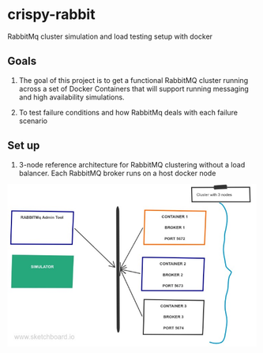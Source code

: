 # crispy-rabbit
RabbitMq cluster simulation and load testing setup with docker

## Goals
1. The goal of this project is to get a functional RabbitMQ cluster running across a set of Docker Containers that will support running messaging and high availability simulations.

2. To test failure conditions and how RabbitMq deals with each failure scenario

## Set up 
 
 1. 3-node reference architecture for RabbitMQ clustering without a load balancer. Each RabbitMQ broker runs on a host docker node

 ![](resources/rabbit-setup-1.jpg)

